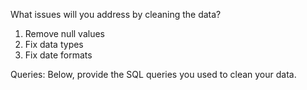 What issues will you address by cleaning the data?

1. Remove null values
2. Fix data types
3. Fix date formats



Queries:
Below, provide the SQL queries you used to clean your data.
